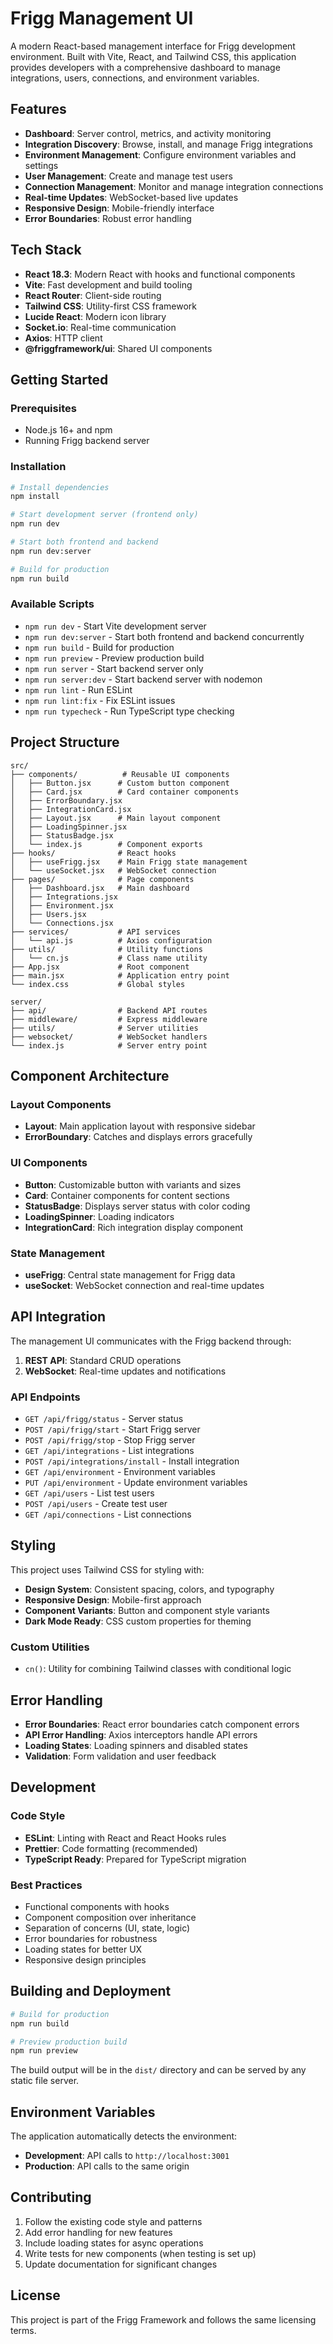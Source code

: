 # Frigg Management UI

A modern React-based management interface for Frigg development environment. Built with Vite, React, and Tailwind CSS, this application provides developers with a comprehensive dashboard to manage integrations, users, connections, and environment variables.

## Features

- **Dashboard**: Server control, metrics, and activity monitoring
- **Integration Discovery**: Browse, install, and manage Frigg integrations
- **Environment Management**: Configure environment variables and settings
- **User Management**: Create and manage test users
- **Connection Management**: Monitor and manage integration connections
- **Real-time Updates**: WebSocket-based live updates
- **Responsive Design**: Mobile-friendly interface
- **Error Boundaries**: Robust error handling

## Tech Stack

- **React 18.3**: Modern React with hooks and functional components
- **Vite**: Fast development and build tooling
- **React Router**: Client-side routing
- **Tailwind CSS**: Utility-first CSS framework
- **Lucide React**: Modern icon library
- **Socket.io**: Real-time communication
- **Axios**: HTTP client
- **@friggframework/ui**: Shared UI components

## Getting Started

### Prerequisites

- Node.js 16+ and npm
- Running Frigg backend server

### Installation

```bash
# Install dependencies
npm install

# Start development server (frontend only)
npm run dev

# Start both frontend and backend
npm run dev:server

# Build for production
npm run build
```

### Available Scripts

- `npm run dev` - Start Vite development server
- `npm run dev:server` - Start both frontend and backend concurrently
- `npm run build` - Build for production
- `npm run preview` - Preview production build
- `npm run server` - Start backend server only
- `npm run server:dev` - Start backend server with nodemon
- `npm run lint` - Run ESLint
- `npm run lint:fix` - Fix ESLint issues
- `npm run typecheck` - Run TypeScript type checking

## Project Structure

```
src/
├── components/          # Reusable UI components
│   ├── Button.jsx      # Custom button component
│   ├── Card.jsx        # Card container components
│   ├── ErrorBoundary.jsx
│   ├── IntegrationCard.jsx
│   ├── Layout.jsx      # Main layout component
│   ├── LoadingSpinner.jsx
│   ├── StatusBadge.jsx
│   └── index.js        # Component exports
├── hooks/              # React hooks
│   ├── useFrigg.jsx    # Main Frigg state management
│   └── useSocket.jsx   # WebSocket connection
├── pages/              # Page components
│   ├── Dashboard.jsx   # Main dashboard
│   ├── Integrations.jsx
│   ├── Environment.jsx
│   ├── Users.jsx
│   └── Connections.jsx
├── services/           # API services
│   └── api.js          # Axios configuration
├── utils/              # Utility functions
│   └── cn.js           # Class name utility
├── App.jsx             # Root component
├── main.jsx            # Application entry point
└── index.css           # Global styles

server/
├── api/                # Backend API routes
├── middleware/         # Express middleware
├── utils/              # Server utilities
├── websocket/          # WebSocket handlers
└── index.js            # Server entry point
```

## Component Architecture

### Layout Components
- **Layout**: Main application layout with responsive sidebar
- **ErrorBoundary**: Catches and displays errors gracefully

### UI Components
- **Button**: Customizable button with variants and sizes
- **Card**: Container components for content sections
- **StatusBadge**: Displays server status with color coding
- **LoadingSpinner**: Loading indicators
- **IntegrationCard**: Rich integration display component

### State Management
- **useFrigg**: Central state management for Frigg data
- **useSocket**: WebSocket connection and real-time updates

## API Integration

The management UI communicates with the Frigg backend through:

1. **REST API**: Standard CRUD operations
2. **WebSocket**: Real-time updates and notifications

### API Endpoints

- `GET /api/frigg/status` - Server status
- `POST /api/frigg/start` - Start Frigg server
- `POST /api/frigg/stop` - Stop Frigg server
- `GET /api/integrations` - List integrations
- `POST /api/integrations/install` - Install integration
- `GET /api/environment` - Environment variables
- `PUT /api/environment` - Update environment variables
- `GET /api/users` - List test users
- `POST /api/users` - Create test user
- `GET /api/connections` - List connections

## Styling

This project uses Tailwind CSS for styling with:

- **Design System**: Consistent spacing, colors, and typography
- **Responsive Design**: Mobile-first approach
- **Component Variants**: Button and component style variants
- **Dark Mode Ready**: CSS custom properties for theming

### Custom Utilities

- `cn()`: Utility for combining Tailwind classes with conditional logic

## Error Handling

- **Error Boundaries**: React error boundaries catch component errors
- **API Error Handling**: Axios interceptors handle API errors
- **Loading States**: Loading spinners and disabled states
- **Validation**: Form validation and user feedback

## Development

### Code Style

- **ESLint**: Linting with React and React Hooks rules
- **Prettier**: Code formatting (recommended)
- **TypeScript Ready**: Prepared for TypeScript migration

### Best Practices

- Functional components with hooks
- Component composition over inheritance
- Separation of concerns (UI, state, logic)
- Error boundaries for robustness
- Loading states for better UX
- Responsive design principles

## Building and Deployment

```bash
# Build for production
npm run build

# Preview production build
npm run preview
```

The build output will be in the `dist/` directory and can be served by any static file server.

## Environment Variables

The application automatically detects the environment:

- **Development**: API calls to `http://localhost:3001`
- **Production**: API calls to the same origin

## Contributing

1. Follow the existing code style and patterns
2. Add error handling for new features
3. Include loading states for async operations
4. Write tests for new components (when testing is set up)
5. Update documentation for significant changes

## License

This project is part of the Frigg Framework and follows the same licensing terms.
